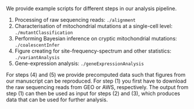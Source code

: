 We provide example scripts for different steps in our analysis pipeline.

1. Processing of raw sequencing reads: `./alignment`
2. Characterisation of mitochondrial mutations at a single-cell level: `./mutantClassification`
3. Performing Bayesian inference on cryptic mitochondrial mutations: `./coalescentInfer`
4. Figure creating for site-frequency-spectrum and other statistics: `./variantAnalysis`
5. Gene-expression analysis: `./geneExpressionAnalysis`

For steps (4) and (5) we provide precomputed data such that figures from our manuscript can be reproduced. For step (1) you first have to download the raw sequencing reads from GEO or AWS, respectively. The output from step (1) can then be used as input for steps (2) and (3), which produces data that can be used for further analysis.